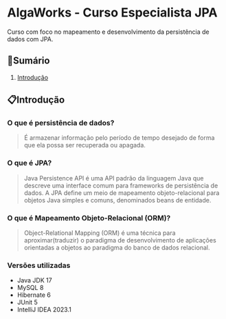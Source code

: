 # AlgaWorks - Curso Especialista JPA

Curso com foco no mapeamento e desenvolvimento da persistência de dados com JPA.

## :receipt:Sumário

1. [Introdução](#intro)

## :clipboard:Introdução <a id="intro"></a>

### O que é persistência de dados?
> É armazenar informação pelo período de tempo desejado de forma que ela possa ser recuperada ou apagada.

### O que é JPA?
> Java Persistence API é uma API padrão da linguagem Java que descreve uma interface comum para frameworks de persistência de dados. A JPA define um meio de mapeamento objeto-relacional para objetos Java simples e comuns, denominados beans de entidade.

### O que é Mapeamento Objeto-Relacional (ORM)?
> Object-Relational Mapping (ORM) é uma técnica para aproximar(traduzir) o paradigma de desenvolvimento de aplicações orientadas a objetos ao paradigma do banco de dados relacional.

### Versões utilizadas
- Java JDK 17
- MySQL 8
- Hibernate 6
- JUnit 5
- IntelliJ IDEA 2023.1